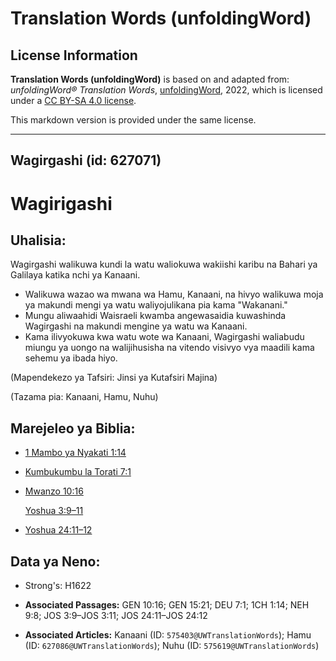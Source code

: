 # Translation Words (unfoldingWord)

## License Information

**Translation Words (unfoldingWord)** is based on and adapted from: _unfoldingWord® Translation Words_, [unfoldingWord](https://unfoldingword.org/utw), 2022, which is licensed under a [CC BY-SA 4.0 license](https://creativecommons.org/licenses/by-sa/4.0/legalcode.en).

This markdown version is provided under the same license.



--------------------------------

## Wagirgashi (id: 627071)

Wagirigashi
===========

Uhalisia:
---------

Wagirgashi walikuwa kundi la watu waliokuwa wakiishi karibu na Bahari ya Galilaya katika nchi ya Kanaani.

* Walikuwa wazao wa mwana wa Hamu, Kanaani, na hivyo walikuwa moja ya makundi mengi ya watu waliyojulikana pia kama "Wakanani."
* Mungu aliwaahidi Waisraeli kwamba angewasaidia kuwashinda Wagirgashi na makundi mengine ya watu wa Kanaani.
* Kama ilivyokuwa kwa watu wote wa Kanaani, Wagirgashi waliabudu miungu ya uongo na walijihusisha na vitendo visivyo vya maadili kama sehemu ya ibada hiyo.

(Mapendekezo ya Tafsiri: Jinsi ya Kutafsiri Majina)

(Tazama pia: Kanaani, Hamu, Nuhu)

Marejeleo ya Biblia:
--------------------

* [1 Mambo ya Nyakati 1:14](https://ref.ly/1Chr1:14)
* [Kumbukumbu la Torati 7:1](https://ref.ly/Deut7:1)
* [Mwanzo 10:16](https://ref.ly/Gen10:16)

    [Yoshua 3:9–11](https://ref.ly/Josh3:9-Josh3:11)

* [Yoshua 24:11–12](https://ref.ly/Josh24:11-Josh24:12)

Data ya Neno:
-------------

* Strong's: H1622

* **Associated Passages:** GEN 10:16; GEN 15:21; DEU 7:1; 1CH 1:14; NEH 9:8; JOS 3:9–JOS 3:11; JOS 24:11–JOS 24:12
* **Associated Articles:** Kanaani (ID: `575403@UWTranslationWords`); Hamu (ID: `627086@UWTranslationWords`); Nuhu (ID: `575619@UWTranslationWords`)

